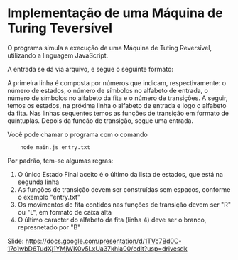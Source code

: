 # Implementação de uma Máquina de Turing Teversível

O programa simula a execução de uma Máquina de Tuting Reversível, utilizando a linguagem JavaScript. 

A entrada se dá via arquivo, e segue o seguinte formato:

A primeira linha é composta por números que indicam, respectivamente: o número de estados, o número de símbolos no alfabeto de entrada, o número de símbolos no alfabeto da fita e o número de transições. A seguir, temos os estados, na próxima linha o alfabeto de entrada e logo o alfabeto da fita. Nas linhas sequentes temos as funções de transição em formato de quíntuplas. Depois da funcão de transição, segue uma entrada.

Você pode chamar o programa com o comando
```
    node main.js entry.txt
```

Por padrão, tem-se algumas regras:

1. O único Estado Final aceito é o último da lista de estados, que está na segunda linha
2. As funções de transição devem ser construídas sem espaços, conforme o exemplo "entry.txt"
3. Os movimentos de fita contidos nas funções de transição devem ser "R" ou "L", em formato de caixa alta
4. O último caracter do alfabeto da fita (linha 4) deve ser o branco, represnetado por "B"

Slide: https://docs.google.com/presentation/d/1TVc7Bd0C-17o1wbD6TudXj1YMjWK0v5LxUa37khia00/edit?usp=drivesdk